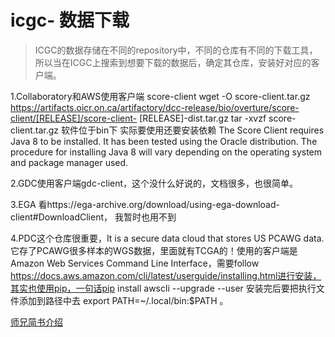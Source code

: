 # icgc- 数据下载
>ICGC的数据存储在不同的repository中，不同的仓库有不同的下载工具，所以当在ICGC上搜索到想要下载的数据后，确定其仓库，安装好对应的客户端。
 
 1.Collaboratory和AWS使用客户端 score-client
  wget -O score-client.tar.gz https://artifacts.oicr.on.ca/artifactory/dcc-release/bio/overture/score-client/[RELEASE]/score-client- [RELEASE]-dist.tar.gz
  tar -xvzf score-client.tar.gz 软件位于bin下
  实际要使用还要安装依赖
  The Score Client requires Java 8 to be installed. It has been tested using the Oracle distribution. The procedure for installing Java 8 will vary depending on the operating system and package manager used. 
 
 2.GDC使用客户端gdc-client，这个没什么好说的，文档很多，也很简单。

 3.EGA 看https://ega-archive.org/download/using-ega-download-client#DownloadClient， 我暂时也用不到
 
 4.PDC这个仓库很重要，It is a secure data cloud that stores US   PCAWG data. 它存了PCAWG很多样本的WGS数据，里面就有TCGA的！使用的客户端是Amazon Web Services Command Line Interface，需要follow https://docs.aws.amazon.com/cli/latest/userguide/installing.html进行安装，其实也使用pip，一句话pip install awscli --upgrade --user 安装完后要把执行文件添加到路径中去 export PATH=~/.local/bin:$PATH 。

[师兄简书介绍](https://www.jianshu.com/p/0de229b751a9)



